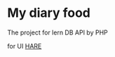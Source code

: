 <h1>My diary food</h1>

The project for lern DB API by PHP

for UI <a href="https://github.com/Tarasato/my_diaryfood_project">HARE</a>
